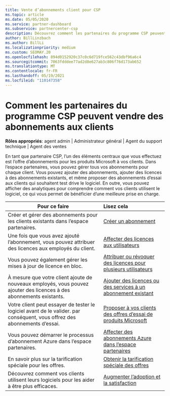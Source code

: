 ```yaml
---
title: Vente d’abonnements client pour CSP
ms.topic: article
ms.date: 05/05/2020
ms.service: partner-dashboard
ms.subservice: partnercenter-csp
description: Découvrez comment les partenaires du programme CSP peuvent vendre des abonnements aux clients et les gérer via l’espace partenaires.
author: BillLinzbach
ms.author: BillLi
ms.localizationpriority: medium
ms.custom: SEOMAY.20
ms.openlocfilehash: 894d0152920c37c0c6d719fce562c43dbf96a6c4
ms.sourcegitcommit: 7063fdddee77ad2d8e627ab3c806f76d173ab652
ms.translationtype: MT
ms.contentlocale: fr-FR
ms.lasthandoff: 05/19/2021
ms.locfileid: "110147358"
---
```

# <a name="how-csp-program-partners-can-sell-subscriptions-to-customers"></a>Comment les partenaires du programme CSP peuvent vendre des abonnements aux clients

**Rôles appropriés**: agent admin | Administrateur général | Agent du support technique | Agent des ventes

En tant que partenaire CSP, l’un des éléments centraux que vous effectuez est l’offre d’abonnements pour les produits Microsoft à vos clients. Dans l’espace partenaires, vous pouvez gérer tous vos abonnements pour chaque client. Vous pouvez ajouter des abonnements, ajouter des licences à des abonnements existants, et même proposer des abonnements d’essai aux clients qui souhaitent test drive le logiciel. En outre, vous pouvez afficher des analytiques pour comprendre comment vos clients utilisent le logiciel, ce qui vous permet de bénéficier d’une meilleure prise en charge.

|**Pour ce faire**   |**Lisez cela**   |
|----------------------|:----------------------|
|Créer et gérer des abonnements pour les clients existants dans l’espace partenaires.|[Créer un abonnement](create-a-new-subscription.md)|
|Une fois que vous avez ajouté l’abonnement, vous pouvez attribuer des licences aux employés du client.  |[Affecter des licences aux utilisateurs](assign-licenses-to-users.md)|
|Vous pouvez également gérer les mises à jour de licence en bloc.   |[Attribuer ou révoquer des licences pour plusieurs utilisateurs](bulk-license-provisioning-for-multiple-users.md)|
|À mesure que votre client ajoute de nouveaux employés, vous pouvez ajouter des licences à des abonnements existants.   |[Ajouter des licences ou des services à un abonnement existant](add-licenses-or-services-to-an-existing-subscription.md)|
|Votre client peut essayer de tester le logiciel avant de le valider. par conséquent, vous offrez des abonnements d’essai.    |[Proposer à vos clients des offres d’essai de produits Microsoft](offer-your-customers-trials-of-microsoft-products.md)|
|Vous pouvez démarrer le processus d’abonnement Azure dans l’espace partenaires.   |[Affecter des abonnements Azure dans l’espace partenaires](assign-azure-subscriptions.md)|
|En savoir plus sur la tarification spéciale pour les offres.   |[Obtenir la tarification spéciale des offres](get-special-pricing-for-offers.md)|
|Découvrez comment vos clients utilisent leurs logiciels pour les aider à être plus efficaces.   | [Augmenter l’adoption et la satisfaction](increasing-adoption-and-satisfaction.md)   |
